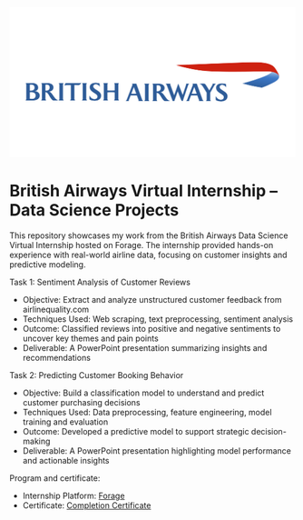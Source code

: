 <img src = 'british_airways.png'></img>

# British Airways Virtual Internship – Data Science Projects


This repository showcases my work from the British Airways Data Science Virtual Internship hosted on Forage. The internship provided hands-on experience with real-world airline data, focusing on customer insights and predictive modeling.


Task 1: Sentiment Analysis of Customer Reviews
<ul>
  <li>Objective: Extract and analyze unstructured customer feedback from airlinequality.com</li>
  <li>Techniques Used: Web scraping, text preprocessing, sentiment analysis</li>
  <li>Outcome: Classified reviews into positive and negative sentiments to uncover key themes and pain points</li>
  <li>Deliverable: A PowerPoint presentation summarizing insights and recommendations</li>
</ul>

Task 2: Predicting Customer Booking Behavior
<ul>
  <li>Objective: Build a classification model to understand and predict customer purchasing decisions</li>
  <li>Techniques Used: Data preprocessing, feature engineering, model training and evaluation</li>
  <li>Outcome: Developed a predictive model to support strategic decision-making</li>
  <li>Deliverable: A PowerPoint presentation highlighting model performance and actionable insights</li>
</ul>

Program and certificate:
<ul>
  <li>Internship Platform: <a href="https://www.theforage.com/virtual-experience/NjynCWzGSaWXQCxSX/british-airways/data-science-yqoz/modeling-lounge-eligibility-at-heathrow-terminal-3" >Forage<a></li>
  <li>Certificate: <a href="https://www.theforage.com/completion-certificates/tMjbs76F526fF5v3G/NjynCWzGSaWXQCxSX_tMjbs76F526fF5v3G_68c14635e927094fbe69d02d_1758739814914_completion_certificate.pdf">Completion Certificate</li>
</ul>

